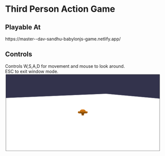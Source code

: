 <h1>Third Person Action Game</h1>

<h2>Playable At</h2> 
https://master--dav-sandhu-babylonjs-game.netlify.app/

<h2>Controls</h2>
Controls W,S,A,D for movement and mouse to look around.<br />
ESC to exit window mode.

<img src="https://github.com/Dav-Sandhu/BabylonJS-Game/blob/master/screenshot.png" alt="" />
